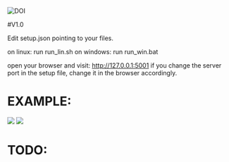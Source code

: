 ![DOI](https://zenodo.org/badge/4998/sauloal/cufflinksviewer.svg "DOI")

#V1.0

Edit setup.json pointing to your files.

on linux:
	run run_lin.sh
on windows:
	run run_win.bat

open your browser and visit: http://127.0.0.1:5001
if you change the server port in the setup file, change it in the browser accordingly.

EXAMPLE:
========
<img src="https://raw.github.com/sauloal/cufflinksviewer/master/help/001.png"/>

<img src="https://raw.github.com/sauloal/cufflinksviewer/master/help/002.png"/>

TODO:
=====

